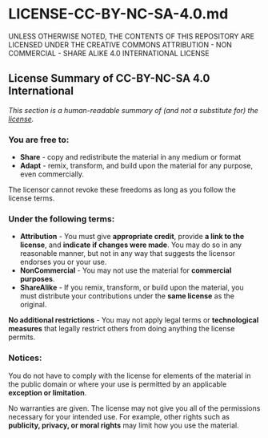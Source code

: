 # LICENSE-CC-BY-NC-SA-4.0.md

UNLESS OTHERWISE NOTED, THE CONTENTS OF THIS REPOSITORY ARE LICENSED UNDER THE CREATIVE COMMONS ATTRIBUTION - NON COMMERCIAL - SHARE ALIKE 4.0 INTERNATIONAL LICENSE

## License Summary of CC-BY-NC-SA 4.0 International

*This section is a human-readable summary of (and not a substitute for) the [license](https://creativecommons.org/licenses/by-nc-sa/4.0/legalcode).*

### You are free to:

- **Share** - copy and redistribute the material in any medium or format
- **Adapt** - remix, transform, and build upon the material for any purpose, even commercially.

The licensor cannot revoke these freedoms as long as you follow the license terms.

### Under the following terms:

- **Attribution** - You must give **appropriate credit**, provide **a link to the license**, and **indicate if changes were made**. You may do so in any reasonable manner, but not in any way that suggests the licensor endorses you or your use.
- **NonCommercial** - You may not use the material for **commercial purposes**.
- **ShareAlike** - If you remix, transform, or build upon the material, you must distribute your contributions under the **same license** as the original.

**No additional restrictions** - You may not apply legal terms or **technological measures** that legally restrict others from doing anything the license permits.

### Notices:

You do not have to comply with the license for elements of the material in the public domain or where your use is permitted by an applicable **exception or limitation**.

No warranties are given. The license may not give you all of the permissions necessary for your intended use. For example, other rights such as **publicity, privacy, or moral rights** may limit how you use the material.
